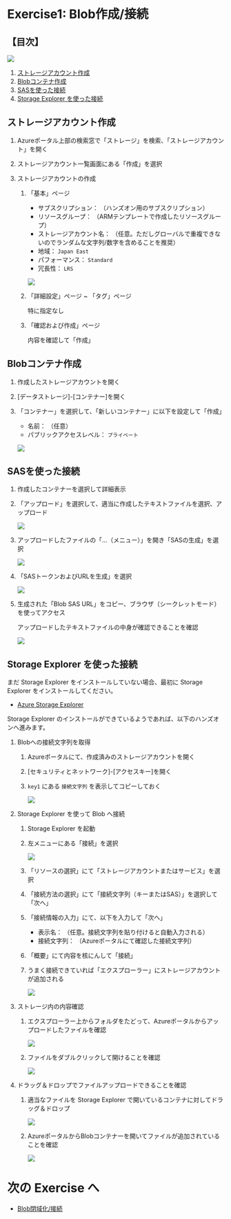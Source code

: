 # Exercise1: Blob作成/接続

## 【目次】

![](images/ex01-0000-blob.png)


1. [ストレージアカウント作成](#ストレージアカウント作成)
1. [Blobコンテナ作成](#blobコンテナ作成)
1. [SASを使った接続](#sasを使った接続)
1. [Storage Explorer を使った接続](#storage-explorer-を使った接続)


## ストレージアカウント作成

1. Azureポータル上部の検索窓で「ストレージ」を検索、「ストレージアカウント」を開く

1. ストレージアカウント一覧画面にある「作成」を選択

1. ストレージアカウントの作成

    1. 「基本」ページ

        * サブスクリプション： （ハンズオン用のサブスクリプション）
        * リソースグループ： （ARMテンプレートで作成したリソースグループ）
        * ストレージアカウント名： （任意。ただしグローバルで重複できないのでランダムな文字列/数字を含めることを推奨）
        * 地域： `Japan East`
        * パフォーマンス： `Standard`
        * 冗長性： `LRS`

        ![](images/ex01-0101-blob.png)

    1. 「詳細設定」ページ ~ 「タグ」ページ

        特に指定なし

    1. 「確認および作成」ページ

        内容を確認して「作成」


## Blobコンテナ作成

1. 作成したストレージアカウントを開く

1. [データストレージ]-[コンテナー]を開く

1. 「コンテナー」を選択して、「新しいコンテナー」に以下を設定して「作成」

    * 名前： （任意）
    * パブリックアクセスレベル： `プライベート`

    ![](images/ex01-0201-blob.png)

## SASを使った接続

1. 作成したコンテナーを選択して詳細表示

1. 「アップロード」を選択して、適当に作成したテキストファイルを選択、アップロード

    ![](images/ex01-0202-blob.png)

1. アップロードしたファイルの「…（メニュー）」を開き「SASの生成」を選択

    ![](images/ex01-0301-blob.png)

1. 「SASトークンおよびURLを生成」を選択

    ![](images/ex01-0302-blob.png)

1. 生成された「Blob SAS URL」をコピー、ブラウザ（シークレットモード）を使ってアクセス

    アップロードしたテキストファイルの中身が確認できることを確認

    ![](images/ex01-0303-blob.png)


## Storage Explorer を使った接続

まだ Storage Explorer をインストールしていない場合、最初に Storage Explorer をインストールしてください。

* [Azure Storage Explorer](https://azure.microsoft.com/ja-jp/products/storage/storage-explorer/#overview)

Storage Explorer のインストールができているようであれば、以下のハンズオンへ進みます。

1. Blobへの接続文字列を取得

    1. Azureポータルにて、作成済みのストレージアカウントを開く

    1. [セキュリティとネットワーク]-[アクセスキー]を開く

    1. `key1` にある `接続文字列` を表示してコピーしておく

        ![](images/ex01-0401-blob.png)

1. Storage Explorer を使って Blob へ接続

    1. Storage Explorer を起動

    1. 左メニューにある「接続」を選択

        ![](images/ex01-0402-blob.png)

    1. 「リソースの選択」にて「ストレージアカウントまたはサービス」を選択

    1. 「接続方法の選択」にて「接続文字列（キーまたはSAS）」を選択して「次へ」

    1. 「接続情報の入力」にて、以下を入力して「次へ」

        * 表示名： （任意。接続文字列を貼り付けると自動入力される）
        * 接続文字列： （Azureポータルにて確認した接続文字列）

    1. 「概要」にて内容を核にんして「接続」

    1. うまく接続できていれば「エクスプローラー」にストレージアカウントが追加される

        ![](images/ex01-0403-blob.png)

1. ストレージ内の内容確認

    1. エクスプローラー上からフォルダをたどって、Azureポータルからアップロードしたファイルを確認

        ![](images/ex01-0404-blob.png)

    1. ファイルをダブルクリックして開けることを確認

        ![](images/ex01-0405-blob.png)

1. ドラッグ＆ドロップでファイルアップロードできることを確認

    1. 適当なファイルを Storage Explorer で開いているコンテナに対してドラッグ＆ドロップ

        ![](images/ex01-0406-blob.png)

    1. AzureポータルからBlobコンテナーを開いてファイルが追加されていることを確認

        ![](images/ex01-0407-blob.png)


# 次の Exercise へ

* [Blob閉域化/接続](exercise02.md)
